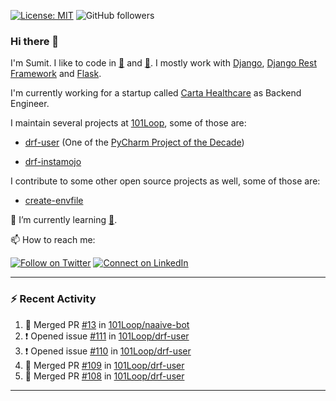 [![License: MIT](https://img.shields.io/badge/License-MIT-yellow.svg)](https://opensource.org/licenses/MIT)
![GitHub followers](https://img.shields.io/github/followers/sumit4613?style=social)

### Hi there 👋

I'm Sumit. I like to code in [:snake:](https://python.org/) and [:rabbit:](https://golang.org). I mostly work with [Django](https://djangoproject.com), [Django Rest Framework](https://www.django-rest-framework.org/) and [Flask](https://flask.palletsprojects.com).

I'm currently working for a startup called [Carta Healthcare](https://www.carta.healthcare) as Backend Engineer.

I maintain several projects at [101Loop](https://github.com/101loop/), some of those are:

- [drf-user](https://github.com/101loop/drf-user) (One of the [PyCharm Project of the Decade](https://www.jetbrains.com/lp/pycharm-10-years/))

- [drf-instamojo ](https://github.com/101loop/drf-instamojo)

I contribute to some other open source projects as well, some of those are:

- [create-envfile](https://github.com/SpicyPizza/create-envfile)

🔭 I’m currently learning [:rabbit:](https://golang.org).

📫 How to reach me:

[![Follow on Twitter](https://img.shields.io/badge/--twitter?label=Twitter&logo=Twitter&style=social)](https://twitter.com/sumitsingh4613) [![Connect on LinkedIn](https://img.shields.io/badge/--linkedin?label=LinkedIn&logo=LinkedIn&style=social)](https://www.linkedin.com/in/sumit4613)


---

### :zap: Recent Activity

<!--START_SECTION:activity-->
1. 🎉 Merged PR [#13](https://github.com/101Loop/naaive-bot/pull/13) in [101Loop/naaive-bot](https://github.com/101Loop/naaive-bot)
2. ❗️ Opened issue [#111](https://github.com/101Loop/drf-user/issues/111) in [101Loop/drf-user](https://github.com/101Loop/drf-user)
3. ❗️ Opened issue [#110](https://github.com/101Loop/drf-user/issues/110) in [101Loop/drf-user](https://github.com/101Loop/drf-user)
4. 🎉 Merged PR [#109](https://github.com/101Loop/drf-user/pull/109) in [101Loop/drf-user](https://github.com/101Loop/drf-user)
5. 🎉 Merged PR [#108](https://github.com/101Loop/drf-user/pull/108) in [101Loop/drf-user](https://github.com/101Loop/drf-user)
<!--END_SECTION:activity-->

---
